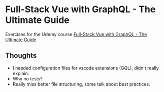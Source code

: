# Full-Stack Vue with GraphQL - The Ultimate Guide

Exercises for the Udemy course [Full-Stack Vue with GraphQL - The Ultimate Guide](https://www.udemy.com/full-stack-vue-with-graphql-the-ultimate-guide)

## Thoughts

* I needed configuration files for vscode extensions (GQL), didn't really explain.
* Why no tests?
* Really miss better file structuring, some talk about best practices.
